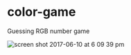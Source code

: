 # color-game
Guessing RGB number game

![screen shot 2017-06-10 at 6 09 39 pm](https://user-images.githubusercontent.com/10640842/27007424-08389a18-4e08-11e7-98b9-4089beb88328.png)

